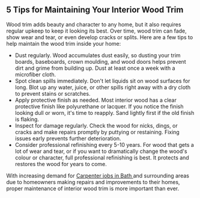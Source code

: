 ## 5 Tips for Maintaining Your Interior Wood Trim


Wood trim adds beauty and character to any home, but it also requires regular upkeep to keep it looking its best. Over time, wood trim can fade, show wear and tear, or even develop cracks or splits. Here are a few tips to help maintain the wood trim inside your home: 

<ul>
<li> Dust regularly. Wood accumulates dust easily, so dusting your trim boards, baseboards, crown moulding, and wood doors helps prevent dirt and grime from building up. Dust at least once a week with a microfiber cloth. </li>

<li> Spot clean spills immediately. Don't let liquids sit on wood surfaces for long. Blot up any water, juice, or other spills right away with a dry cloth to prevent stains or scratches. </li>

<li> Apply protective finish as needed. Most interior wood has a clear protective finish like polyurethane or lacquer. If you notice the finish looking dull or worn, it's time to reapply. Sand lightly first if the old finish is flaking. </li>

<li> Inspect for damage regularly. Check the wood for nicks, dings, or cracks and make repairs promptly by puttying or restaining. Fixing issues early prevents further deterioration. </li>

<li> Consider professional refinishing every 5-10 years. For wood that gets a lot of wear and tear, or if you want to dramatically change the wood's colour or character, full professional refinishing is best. It protects and restores the wood for years to come. </li>
</ul>

With increasing demand for <a href="https://bpm-cs.co.uk/carpenter-jobs-in-bath/"> Carpenter jobs in Bath </a> and surrounding areas due to homeowners making repairs and improvements to their homes, proper maintenance of interior wood trim is more important than ever.
